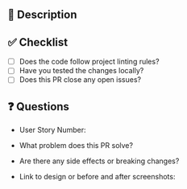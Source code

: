 ## 📝 Description

<!-- Describe your changes in detail -->

## ✅ Checklist

- [ ] Does the code follow project linting rules?
- [ ] Have you tested the changes locally?
- [ ] Does this PR close any open issues?

## ❓ Questions

- User Story Number:

- What problem does this PR solve?

- Are there any side effects or breaking changes?

- Link to design or before and after screenshots:
